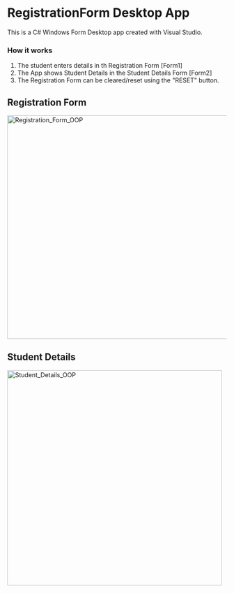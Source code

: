 # RegistrationForm Desktop App

This is a C# Windows Form Desktop app created with Visual Studio.

### How it works
1. The student enters details in th Registration Form [Form1]
2. The App shows Student Details in the Student Details Form [Form2]
3. The Registration Form can be cleared/reset using the "RESET" button.


## Registration Form
<img width="512" alt="Registration_Form_OOP" src="https://github.com/user-attachments/assets/c6faeab5-cb68-4eca-94fb-94e6eac40749" />



## Student Details
<img width="493" alt="Student_Details_OOP" src="https://github.com/user-attachments/assets/93788c2c-850b-4d60-b4bf-a04bfeecb66d" />

